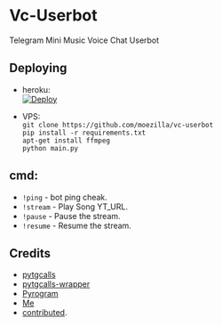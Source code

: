 # Vc-Userbot
Telegram Mini Music Voice Chat Userbot

## Deploying
* heroku:   
[![Deploy](https://www.herokucdn.com/deploy/button.svg)](http://heroku.com/deploy?template=https://github.com/moezilla/vc-userbot)   

* VPS:   
`git clone https://github.com/moezilla/vc-userbot`   
`pip install -r requirements.txt`   
`apt-get install ffmpeg`   
`python main.py`   


## cmd:   
- `!ping` - bot ping cheak.   
- `!stream` - Play Song YT_URL.   
- `!pause` - Pause the stream.   
- `!resume` - Resume the stream.   

## Credits
- [pytgcalls](https://github.com/pytgcalls/pytgcalls)   
- [pytgcalls-wrapper](https://github.com/callsmusic/pytgcalls-wrapper)   
- [Pyrogram](https://github.com/pyrogram/pyrogram)   
- [Me](https://github.com/moezilla)   
- [contributed](https://github.com/moezilla/vc-userbot/graphs/contributors).
